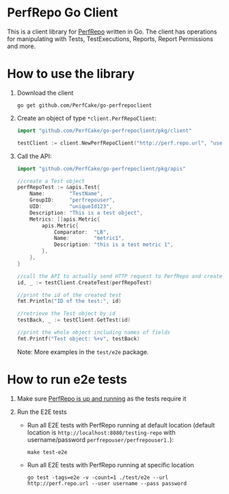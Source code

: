 # PerfRepo Go Client

This is a client library for [PerfRepo](https://github.com/PerfCake/PerfRepo) written in Go.
The client has operations for manipulating with Tests, TestExecutions, Reports, 
Report Permissions and more.

# How to use the library

1) Download the client

    `go get github.com/PerfCake/go-perfrepoclient`

2) Create an object of type `*client.PerfRepoClient`:

    ```go
    import "github.com/PerfCake/go-perfrepoclient/pkg/client"

    testClient := client.NewPerfRepoClient("http://perf.repo.url", "username", "password")
    ```

3) Call the API:

    ```go
    import "github.com/PerfCake/go-perfrepoclient/pkg/apis"

    //create a Test object
    perfRepoTest := &apis.Test{
		Name:        "TestName",
		GroupID:     "perfrepouser",
		UID:         "uniqueId123",
		Description: "This is a test object",
		Metrics: []apis.Metric{
			apis.Metric{
				Comparator:  "LB",
				Name:        "metric1",
				Description: "this is a test metric 1",
			},
		},
	}

    //call the API to actually send HTTP request to PerfRepo and create the Test
    id, _ := testClient.CreateTest(perfRepoTest)

    //print the id of the created test
    fmt.Println("ID of the test:", id)

    //retrieve the Test object by id
    testBack, _ := testClient.GetTest(id)

    //print the whole object including names of fields
    fmt.Printf("Test object: %+v", testBack)
    ```

    Note: More examples in the `test/e2e` package.

# How to run e2e tests

1) Make sure [PerfRepo is up and running](https://github.com/PerfCake/PerfRepo#set-up-the-application-server) as the tests require it

2) Run the E2E tests

    * Run all E2E tests with PerfRepo running at default location (default
    location is `http://localhost:8080/testing-repo` with username/password 
    `perfrepouser/perfrepouser1.`):

        `make test-e2e`

    * Run all E2E tests with PerfRepo running at specific location 

        `go test -tags=e2e -v -count=1 ./test/e2e --url http://perf.repo.url --user username --pass password`






